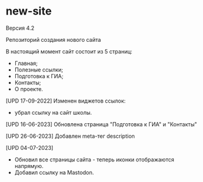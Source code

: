 # new-site

Версия 4.2

Репозиторий создания нового сайта

В настоящий момент сайт состоит из 5 страниц:
- Главная;
- Полезные ссылки;
- Подготовка к ГИА;
- Контакты;
- О проекте.

[UPD 17-09-2022]
Изменен виджетов ссылок:
- убрал ссылку на сайт школы.

[UPD 16-06-2023]
Обновлена страница "Подготовка к ГИА" и "Контакты"

[UPD 26-06-2023]
Добавлен meta-тег description

[UPD 04-07-2023]
- Обновил все страницы сайта - теперь иконки отображаются напрямую.
- Добавил ссылку на Mastodon.
